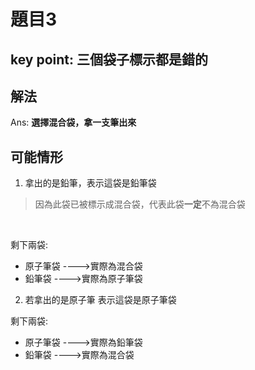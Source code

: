 # 題目3
## key point: 三個袋子標示都是錯的


## 解法 
Ans: **選擇混合袋，拿一支筆出來**

## 可能情形
1. 拿出的是鉛筆，表示這袋是鉛筆袋
> 因為此袋已被標示成混合袋，代表此袋**一定**不為混合袋
<br>

剩下兩袋:
- 原子筆袋  ---->實際為混合袋 
- 鉛筆袋    ---->實際為原子筆袋 
     

2. 若拿出的是原子筆 表示這袋是原子筆袋

剩下兩袋:
- 原子筆袋  ---->實際為鉛筆袋
- 鉛筆袋    ---->實際為混合袋


